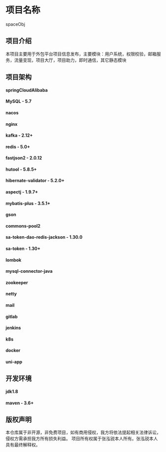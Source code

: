 # 项目名称
spaceObj

## 项目介绍
本项目主要用于外包平台项目信息发布，主要模块：用户系统，权限校验，邮箱服务，流量变现，项目大厅，项目助力，即时通信，其它静态模块

## 项目架构
#### springCloudAlibaba
#### MySQL - 5.7
#### nacos
#### nginx
#### kafka - 2.12+
#### redis - 5.0+
#### fastjson2 - 2.0.12
#### hutool - 5.8.5+
#### hibernate-validator - 5.2.0+
#### aspectj - 1.9.7+
#### mybatis-plus - 3.5.1+
#### gson
#### commons-pool2
#### sa-token-dao-redis-jackson - 1.30.0
#### sa-token - 1.30+
#### lombok
#### mysql-connector-java
#### zookeeper
#### netty
#### mail
#### gitlab
#### jenkins
#### k8s
#### docker
#### uni-app
## 开发环境
#### jdk1.8
#### maven - 3.6+

## 版权声明
本仓库属于非开源，非免费项目，如有商用侵权，我方将依法提起相关法律诉讼，侵权方需承担我方所有损失利益。
项目所有权属于张泓锐本人所有。张泓锐本人具有最终解释权。
